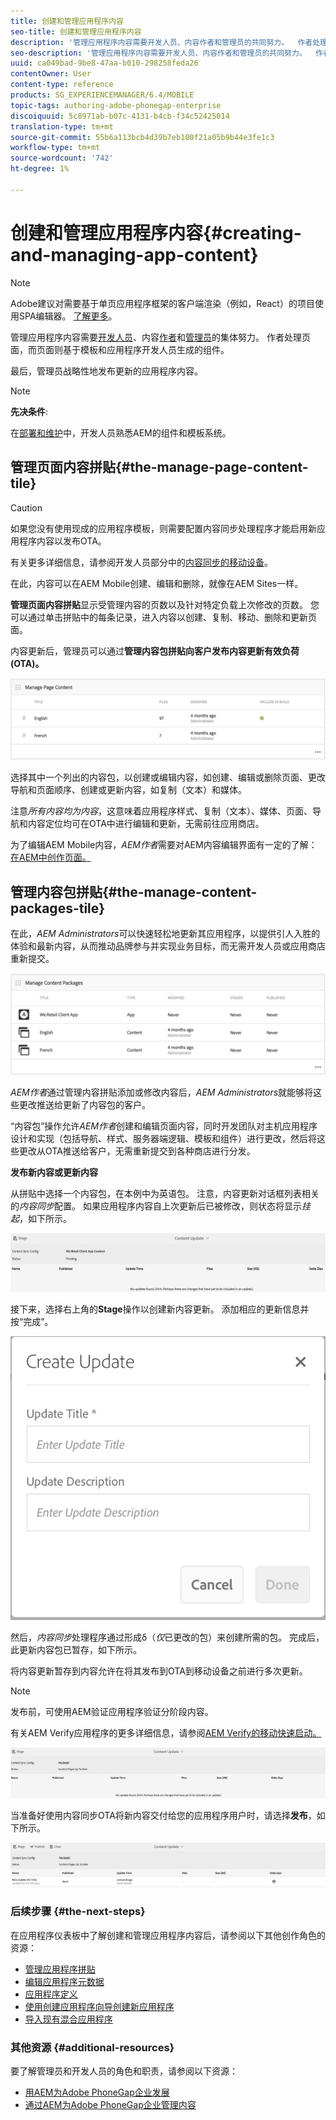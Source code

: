 ```yaml
---
title: 创建和管理应用程序内容
seo-title: 创建和管理应用程序内容
description: '管理应用程序内容需要开发人员、内容作者和管理员的共同努力。  作者处理页面，而页面则基于模板和应用程序开发人员生成的组件。  '
seo-description: '管理应用程序内容需要开发人员、内容作者和管理员的共同努力。  作者处理页面，而页面则基于模板和应用程序开发人员生成的组件。  '
uuid: ca049bad-9be8-47aa-b010-298258feda26
contentOwner: User
content-type: reference
products: SG_EXPERIENCEMANAGER/6.4/MOBILE
topic-tags: authoring-adobe-phonegap-enterprise
discoiquuid: 5c8971ab-b07c-4131-b4cb-f34c52425014
translation-type: tm+mt
source-git-commit: 55b6a113bcb4d39b7eb100f21a05b9b44e3fe1c3
workflow-type: tm+mt
source-wordcount: '742'
ht-degree: 1%

---
```



# 创建和管理应用程序内容{#creating-and-managing-app-content}

>[!NOTE]
>
>Adobe建议对需要基于单页应用程序框架的客户端渲染（例如，React）的项目使用SPA编辑器。 [了解更多](/help/sites-developing/spa-overview.md)。

管理应用程序内容需要[开发人员](#developer)、内容[作者](#author)和[管理员](#administrator)的集体努力。 作者处理页面，而页面则基于模板和应用程序开发人员生成的组件。

最后，管理员战略性地发布更新的应用程序内容。

>[!NOTE]
>
>**先决条件**:
>
>在[部署和维护](/help/sites-deploying/deploy.md)中，开发人员熟悉AEM的组件和模板系统。

## 管理页面内容拼贴{#the-manage-page-content-tile}

>[!CAUTION]
>
>如果您没有使用现成的应用程序模板，则需要配置内容同步处理程序才能启用新应用程序内容以发布OTA。
>
>有关更多详细信息，请参阅开发人员部分中的[内容同步的移动设备](/help/mobile/phonegap-contentsync.md)。

在此，内容可以在AEM Mobile创建、编辑和删除，就像在AEM Sites一样。

**管理页面内容拼贴**&#x200B;显示受管理内容的页数以及针对特定负载上次修改的页数。 您可以通过单击拼贴中的每条记录，进入内容以创建、复制、移动、删除和更新页面。

内容更新后，管理员可以通过&#x200B;**管理内容包拼贴向客户发布内容更新有效负荷(OTA)。**

![chlimage_1-161](assets/chlimage_1-161.png)

选择其中一个列出的内容包，以创建或编辑内容，如创建、编辑或删除页面、更改导航和页面顺序、创建或更新内容，如复制（文本）和媒体。

注意&#x200B;*所有内容均为内容*，这意味着应用程序样式、复制（文本）、媒体、页面、导航和内容定位均可在OTA中进行编辑和更新，无需前往应用商店。

为了编辑AEM Mobile内容，*AEM作者*需要对AEM内容编辑界面有一定的了解：[在AEM中创作页面。](/help/sites-authoring/qg-page-authoring.md)

## 管理内容包拼贴{#the-manage-content-packages-tile}

在此，*AEM Administrators*&#x200B;可以快速轻松地更新其应用程序，以提供引人入胜的体验和最新内容，从而推动品牌参与并实现业务目标，而无需开发人员或应用商店重新提交。

![chlimage_1-162](assets/chlimage_1-162.png)

*AEM作者*&#x200B;通过管理内容拼贴添加或修改内容后，*AEM Administrators*&#x200B;就能够将这些更改推送给更新了内容包的客户。

“内容包”操作允许&#x200B;*AEM作者*&#x200B;创建和编辑页面内容，同时开发团队对主机应用程序设计和实现（包括导航、样式、服务器端逻辑、模板和组件）进行更改，然后将这些更改从OTA推送给客户，无需重新提交到各种商店进行分发。

**发布新内容或更新内容**

从拼贴中选择一个内容包，在本例中为英语包。 注意，内容更新对话框列表相关的&#x200B;*内容同步*&#x200B;配置。 如果应用程序内容自上次更新后已被修改，则状态将显示&#x200B;*挂起*，如下所示。

![chlimage_1-163](assets/chlimage_1-163.png)

接下来，选择右上角的&#x200B;**Stage**&#x200B;操作以创建新内容更新。 添加相应的更新信息并按“完成”。

![chlimage_1-164](assets/chlimage_1-164.png)

然后，*内容同步*&#x200B;处理程序通过形成δ（*仅*&#x200B;已更改的包）来创建所需的包。 完成后，此更新内容包已暂存，如下所示。

将内容更新暂存到内容允许在将其发布到OTA到移动设备之前进行多次更新。

>[!NOTE]
>
>发布前，可使用AEM验证应用程序验证分阶段内容。
>
>有关AEM Verify应用程序的更多详细信息，请参阅[AEM Verify的移动快速启动。](/help/mobile/phonegap-mobile-quickstart.md)

![chlimage_1-165](assets/chlimage_1-165.png)

当准备好使用内容同步OTA将新内容交付给您的应用程序用户时，请选择&#x200B;**发布**，如下所示。

![chlimage_1-166](assets/chlimage_1-166.png)

### 后续步骤 {#the-next-steps}

在应用程序仪表板中了解创建和管理应用程序内容后，请参阅以下其他创作角色的资源：

* [管理应用程序拼贴](/help/mobile/phonegap-app-details-tile.md)
* [编辑应用程序元数据](/help/mobile/phonegap-editmetadata.md)
* [应用程序定义](/help/mobile/phonegap-app-definitions.md)
* [使用创建应用程序向导创建新应用程序](/help/mobile/phonegap-create-new-app.md)
* [导入现有混合应用程序](/help/mobile/phonegap-adding-content-to-imported-app.md)

### 其他资源 {#additional-resources}

要了解管理员和开发人员的角色和职责，请参阅以下资源：

* [用AEM为Adobe PhoneGap企业发展](/help/mobile/developing-in-phonegap.md)
* [通过AEM为Adobe PhoneGap企业管理内容](/help/mobile/administer-phonegap.md)
